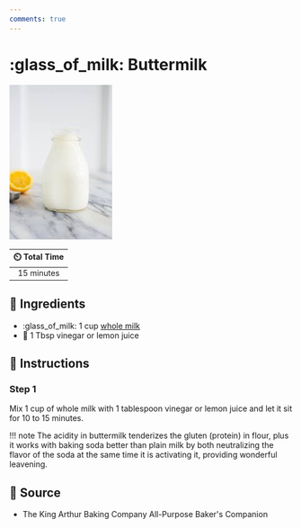 ```yaml
---
comments: true
---
```

# :glass_of_milk: Buttermilk

![Buttermilk](../assets/images/buttermilk.jpg)

| :timer_clock: Total Time |
|:-----------------------: |
| 15 minutes |

## :salt: Ingredients

- :glass_of_milk: 1 cup [whole milk][1]
- :lemon: 1 Tbsp vinegar or lemon juice

## :pencil: Instructions

### Step 1

Mix 1 cup of whole milk with 1 tablespoon vinegar or lemon juice and let
it sit for 10 to 15 minutes.

!!! note
    The acidity in buttermilk tenderizes
    the gluten (protein) in flour, plus it works with
    baking soda better than plain milk by both
    neutralizing the flavor of the soda at the same
    time it is activating it, providing wonderful
    leavening.

## :link: Source

- The King Arthur Baking Company All-Purpose Baker's Companion

[1]: <../reference/equivalents-and-substitutes.md#whole-milk>
